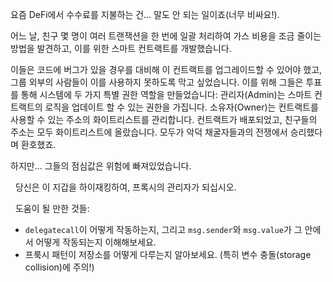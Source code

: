 요즘 DeFi에서 수수료를 지불하는 건… 말도 안 되는 일이죠(너무 비싸요!). 

어느 날, 친구 몇 명이 여러 트랜잭션을 한 번에 일괄 처리하여 가스 비용을 조금 줄이는 방법을 발견하고, 이를 위한 스마트 컨트랙트를 개발했습니다. 

이들은 코드에 버그가 있을 경우를 대비해 이 컨트랙트를 업그레이드할 수 있어야 했고, 그룹 외부의 사람들이 이를 사용하지 못하도록 막고 싶었습니다. 이를 위해 그들은 투표를 통해 시스템에 두 가지 특별 권한 역할을 만들었습니다: 관리자(Admin)는 스마트 컨트랙트의 로직을 업데이트 할 수 있는 권한을 가집니다. 소유자(Owner)는 컨트랙트를 사용할 수 있는 주소의 화이트리스트를 관리합니다. 컨트랙트가 배포되었고, 친구들의 주소는 모두 화이트리스트에 올랐습니다. 모두가 악덕 채굴자들과의 전쟁에서 승리했다며 환호했죠. 

하지만… 그들의 점심값은 위험에 빠져있었습니다. 

&nbsp;
당신은 이 지갑을 하이재킹하여, 프록시의 관리자가 되십시오. 

&nbsp;
도움이 될 만한 것들: 
* `delegatecall`이 어떻게 작동하는지, 그리고 `msg.sender`와 `msg.value`가 그 안에서 어떻게 작동되는지 이해해보세요.
* 프룩시 패턴이 저장소를 어떻게 다루는지 알아보세요. (특히 변수 충돌(storage collision)에 주의!)